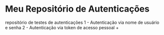 # Meu Repositório de Autenticações
repositório de testes de autenticações
1 - Autenticação via nome de usuário e senha
2 - Autenticação via token de acesso pessoal +